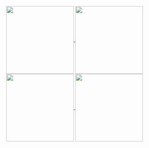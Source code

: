 <div align="center">
<a href="https://github.com/georgeozelot">
<img align="center" src="http://github-profile-summary-cards.vercel.app/api/cards/stats?username=georgeozelot&theme=dark" height="180em" />
<img align="center" src="http://github-profile-summary-cards.vercel.app/api/cards/most-commit-language?username=georgeozelot&theme=dark" height="180em" />
<img align="center" src="http://github-profile-summary-cards.vercel.app/api/cards/repos-per-language?username=georgeozelot&theme=dark" height="180em" />
<img align="center" src="http://github-profile-summary-cards.vercel.app/api/cards/productive-time?username=georgeozelot&theme=dark" height="180em" />
</div>
